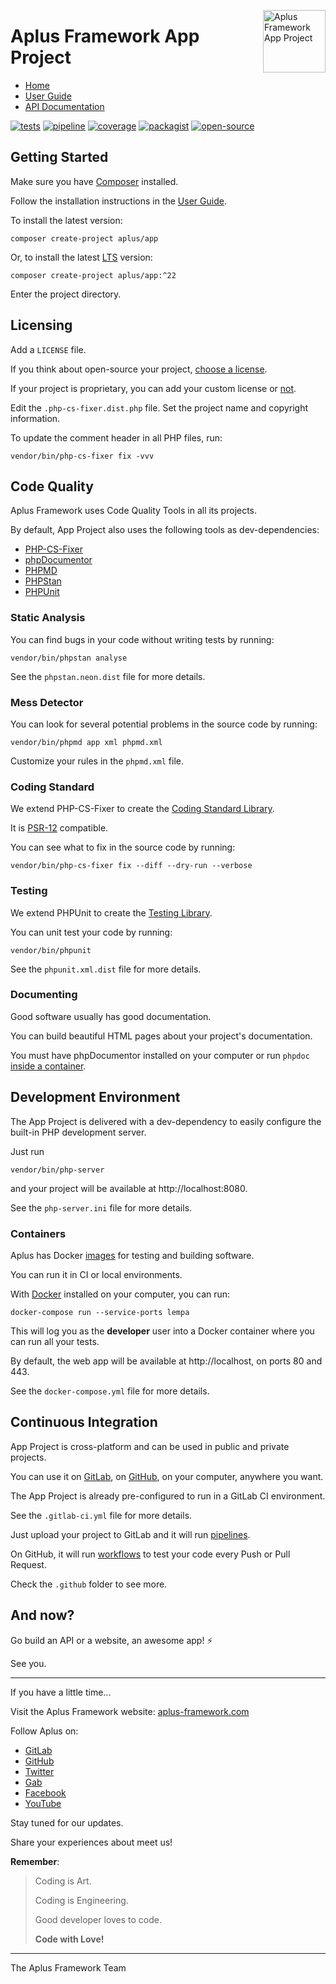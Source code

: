 <a href="https://gitlab.com/aplus-framework/projects/app"><img src="https://gitlab.com/aplus-framework/projects/app/-/raw/master/guide/image.png" alt="Aplus Framework App Project" align="right" width="100"></a>

# Aplus Framework App Project

- [Home](https://aplus-framework.com/packages/app)
- [User Guide](https://docs.aplus-framework.com/guides/projects/app/index.html)
- [API Documentation](https://docs.aplus-framework.com/packages/app.html)

[![tests](https://github.com/aplus-framework/app/actions/workflows/tests.yml/badge.svg)](https://github.com/aplus-framework/app/actions/workflows/tests.yml)
[![pipeline](https://gitlab.com/aplus-framework/projects/app/badges/master/pipeline.svg)](https://gitlab.com/aplus-framework/projects/app/-/pipelines?scope=branches)
[![coverage](https://gitlab.com/aplus-framework/projects/app/badges/master/coverage.svg?job=test:php)](https://aplus-framework.gitlab.io/projects/app/coverage/)
[![packagist](https://img.shields.io/packagist/v/aplus/app)](https://packagist.org/packages/aplus/app)
[![open-source](https://img.shields.io/badge/open--source-sponsor-magenta)](https://aplus-framework.com/sponsor)

## Getting Started

Make sure you have [Composer](https://getcomposer.org/doc/00-intro.md) installed.

Follow the installation instructions in the [User Guide](https://docs.aplus-framework.com/guides/projects/app/index.html).

To install the latest version:

```
composer create-project aplus/app
```

Or, to install the latest [LTS](https://aplus-framework.com/lts) version:

```
composer create-project aplus/app:^22
```

Enter the project directory.

## Licensing

Add a `LICENSE` file.

If you think about open-source your project,
[choose a license](https://choosealicense.com/licenses/).

If your project is proprietary, you can add your custom license or
[not](https://choosealicense.com/no-permission/).

Edit the `.php-cs-fixer.dist.php` file.
Set the project name and copyright information.

To update the comment header in all PHP files, run:

```
vendor/bin/php-cs-fixer fix -vvv
```

## Code Quality

Aplus Framework uses Code Quality Tools in all its projects.

By default, App Project also uses the following tools as dev-dependencies:

- [PHP-CS-Fixer](https://cs.symfony.com)
- [phpDocumentor](https://phpdoc.org)
- [PHPMD](https://phpmd.org)
- [PHPStan](https://phpstan.org)
- [PHPUnit](https://phpunit.de)

### Static Analysis

You can find bugs in your code without writing tests by running:

```
vendor/bin/phpstan analyse
```

See the `phpstan.neon.dist` file for more details.

### Mess Detector

You can look for several potential problems in the source code by running:

```
vendor/bin/phpmd app xml phpmd.xml
```

Customize your rules in the `phpmd.xml` file.

### Coding Standard

We extend PHP-CS-Fixer to create the
[Coding Standard Library](https://gitlab.com/aplus-framework/libraries/coding-standard).

It is [PSR-12](https://www.php-fig.org/psr/psr-12/) compatible.

You can see what to fix in the source code by running:

```
vendor/bin/php-cs-fixer fix --diff --dry-run --verbose
```

### Testing

We extend PHPUnit to create the
[Testing Library](https://gitlab.com/aplus-framework/libraries/testing).

You can unit test your code by running:

```
vendor/bin/phpunit
```

See the `phpunit.xml.dist` file for more details.

### Documenting

Good software usually has good documentation.

You can build beautiful HTML pages about your project's documentation.

You must have phpDocumentor installed on your computer or run `phpdoc`
[inside a container](#containers).

## Development Environment

The App Project is delivered with a dev-dependency to easily configure the
built-in PHP development server.

Just run

```
vendor/bin/php-server
```

and your project will be available at http://localhost:8080.

See the `php-server.ini` file for more details.

### Containers

Aplus has Docker [images](https://gitlab.com/aplus-framework/images) for testing
and building software.

You can run it in CI or local environments.

With [Docker](https://www.docker.com/get-started) installed on your computer,
you can run:

```
docker-compose run --service-ports lempa
```

This will log you as the **developer** user into a Docker container where you can
run all your tests.

By default, the web app will be available at http://localhost, on ports 80 and 443.

See the `docker-compose.yml` file for more details.

## Continuous Integration

App Project is cross-platform and can be used in public and private projects.

You can use it on [GitLab](https://about.gitlab.com/stages-devops-lifecycle/continuous-integration/),
on [GitHub](https://docs.github.com/en/actions/automating-builds-and-tests/about-continuous-integration),
on your computer, anywhere you want.

The App Project is already pre-configured to run in a GitLab CI environment.

See the `.gitlab-ci.yml` file for more details.

Just upload your project to GitLab and it will run
[pipelines](https://docs.gitlab.com/ee/ci/pipelines/#view-pipelines).

On GitHub, it will run [workflows](https://docs.github.com/en/actions) to test
your code every Push or Pull Request.

Check the `.github` folder to see more.

## And now?

Go build an API or a website, an awesome app! ⚡

See you.

---

If you have a little time...

Visit the Aplus Framework website: [aplus-framework.com](https://aplus-framework.com)

Follow Aplus on:

- [GitLab](https://gitlab.com/aplus-framework)
- [GitHub](https://github.com/aplus-framework)
- [Twitter](https://twitter.com/AplusFramework)
- [Gab](https://gab.com/AplusFramework)
- [Facebook](https://www.facebook.com/AplusFramework)
- [YouTube](https://www.youtube.com/@AplusFramework)

Stay tuned for our updates.

Share your experiences about meet us!

**Remember**:

> Coding is Art.
>
> Coding is Engineering.
>
> Good developer loves to code.
>
> **Code with Love!**

---

The Aplus Framework Team
